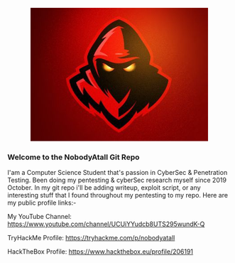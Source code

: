 <p align="center">
  <img src="redteam2.jpg">
</p>

### Welcome to the NobodyAtall Git Repo

I'am a Computer Science Student that's passion in CyberSec & Penetration Testing. Been doing my pentesting & cyberSec research myself since 2019 October. In my git repo i'll be adding writeup, exploit script, or any interesting stuff that I found throughout my pentesting to my repo. Here are my public profile links:-

My YouTube Channel: 
https://www.youtube.com/channel/UCUiYYudcb8UTS295wundK-Q

TryHackMe Profile: 
https://tryhackme.com/p/nobodyatall

HackTheBox Profile: 
https://www.hackthebox.eu/profile/206191

<script src="https://tryhackme.com/badge/44344"></script>
